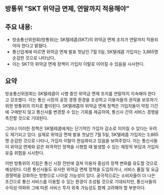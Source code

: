 ## 방통위 "SKT 위약금 면제, 연말까지 적용해야"

## 주요 내용:
*   방송통신위원회(방통위)는 SK텔레콤(SKT)의 위약금 면제 조치가 연말까지 적용되어야 한다고 밝혔다.
*   통신업계에 따르면 위약금 면제 발표 첫날인 7월 5일, SK텔레콤 가입자는 3,865명 순감한 것으로 나타났다.
*   이는 SKT의 위약금 면제 정책이 가입자 이탈로 이어질 수 있음을 시사한다.

## 요약
방송통신위원회는 SK텔레콤이 시행 중인 위약금 면제 조치를 연말까지 지속해야 한다고 강조했다. 이는 통신 시장의 공정 경쟁 환경을 조성하고 이용자들의 권익을 보호하기 위한 방통위의 의지로 풀이된다. SK텔레콤의 위약금 면제 정책은 가입자들이 약정 기간에 구애받지 않고 통신사를 변경할 수 있는 기회를 제공하여, 통신사 간의 서비스 경쟁을 촉진할 것으로 기대된다.

그러나 이러한 정책은 SK텔레콤에게는 단기적인 가입자 감소로 이어질 수 있다는 우려도 제기되고 있다. 실제로 위약금 면제 발표 첫날인 7월 5일, SK텔레콤 가입자는 3,865명 순감한 것으로 나타나, 가입자 이탈이 현실화되고 있음을 보여주었다. 이는 통신사들이 위약금 면제와 같은 파격적인 정책을 시행할 때 발생할 수 있는 재정적 부담과 가입자 유출 위험을 시사한다.

이번 방통위의 지침은 통신 시장 전반에 걸쳐 이용자 중심의 정책 변화를 유도할 것으로 예상된다. 다른 통신사들도 유사한 위약금 면제 정책을 도입하거나, 서비스 품질 및 요금 경쟁력을 강화하는 방향으로 나아갈 가능성이 있다. 궁극적으로는 소비자들이 더 나은 조건으로 통신 서비스를 이용할 수 있는 환경이 조성될 것으로 기대되지만, 통신사들의 수익성 악화와 그에 따른 서비스 투자 위축 가능성도 함께 고려해야 할 부분이다.